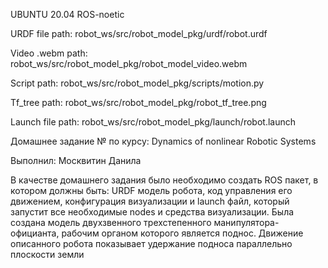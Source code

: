 UBUNTU 20.04 ROS-noetic

URDF file path: robot_ws/src/robot_model_pkg/urdf/robot.urdf

Video .webm path: robot_ws/src/robot_model_pkg/robot_model_video.webm

Script path: robot_ws/src/robot_model_pkg/scripts/motion.py

Tf_tree path: robot_ws/src/robot_model_pkg/robot_tf_tree.png

Launch file path: robot_ws/src/robot_model_pkg/launch/robot.launch



Домашнее задание № по курсу: Dynamics of nonlinear Robotic Systems

Выполнил: Москвитин Данила


В качестве домашнего задания было необходимо создать ROS пакет, в котором должны быть: 
URDF модель робота, код управления его движением, конфигурация визуализации и launch файл, который запустит все необходимые nodes и средства визуализации.
Была создана модель двухзвенного трехстепенного манипулятора-официанта, рабочим органом которого является поднос.
Движение описанного робота показывает удержание подноса параллельно плоскости земли
